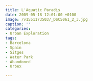 ```yaml
---
title: L'Aquatic Paradis
date: 2009-05-18 12:01:00 +0100
image: /v1551173503/_DSC5061_2_3.jpg
caption: ''
categories:
- Urban Exploration
tags:
- Barcelona
- Spain
- Sitges
- Water Park
- Abandoned
- Urbex

---
```

